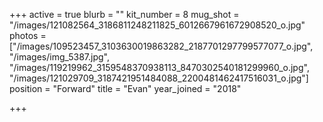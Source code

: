 +++
active = true
blurb = ""
kit_number = 8
mug_shot = "/images/121082564_3186811248211825_6012667961672908520_o.jpg"
photos = ["/images/109523457_3103630019863282_2187701297799577077_o.jpg", "/images/img_5387.jpg", "/images/119219962_3159548370938113_8470302540181299960_o.jpg", "/images/121029709_3187421951484088_2200481462417516031_o.jpg"]
position = "Forward"
title = "Evan"
year_joined = "2018"

+++
